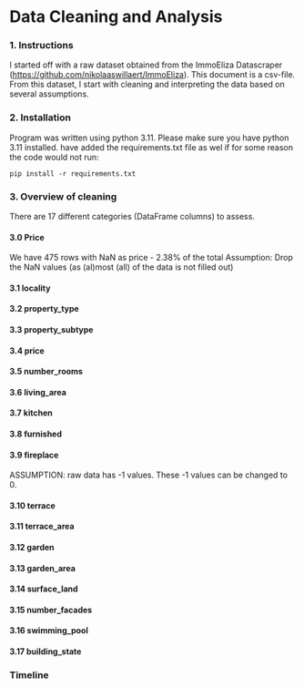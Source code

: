 # Data Cleaning and Analysis 

### 1. Instructions
I started off with a raw dataset obtained from the ImmoEliza Datascraper (https://github.com/nikolaaswillaert/ImmoEliza). This document is a csv-file.
From this dataset, I start with cleaning and interpreting the data based on several assumptions.

### 2. Installation

Program was written using python 3.11. Please make sure you have python 3.11 installed. have added the requirements.txt file as wel if for some reason the code would not run:
```
pip install -r requirements.txt
```
### 3. Overview of cleaning

There are 17 different categories (DataFrame columns) to assess.
#### 3.0 Price
We have 475 rows with NaN as price - 2.38% of the total
Assumption: Drop the NaN values (as (al)most (all) of the data is not filled out) 

#### 3.1 locality

#### 3.2 property_type

#### 3.3 property_subtype

#### 3.4 price

#### 3.5 number_rooms

#### 3.6 living_area

#### 3.7 kitchen

#### 3.8 furnished

#### 3.9 fireplace
ASSUMPTION: raw data has -1 values. These -1 values can be changed to 0.

#### 3.10 terrace

#### 3.11 terrace_area
#### 3.12 garden
#### 3.13 garden_area
#### 3.14 surface_land
#### 3.15 number_facades
#### 3.16 swimming_pool
#### 3.17 building_state

### Timeline

